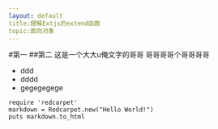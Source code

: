 ```yaml
---
layout: default
title:理解Extjs的extend函数 
topic:面向对象
---
```


#第一
##第二
这是一个大大u俺文字的哥哥
哥哥哥哥个哥哥哥哥

* ddd
* dddd
* gegegegege

```
require 'redcarpet'
markdown = Redcarpet.new("Hello World!")
puts markdown.to_html
```

